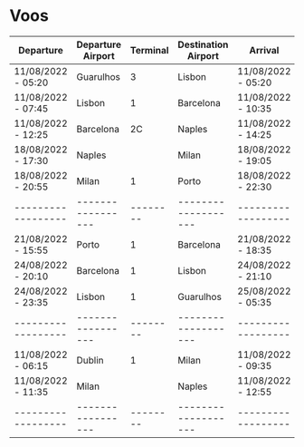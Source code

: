 # Voos

| Departure          | Departure Airport | Terminal | Destination Airport | Arrival            | Flight Number | Flyers    |
| ------------------ | ----------------- | -------- | ------------------- | ------------------ | ------------- | --------- |
| 11/08/2022 - 05:20 | Guarulhos         | 3        | Lisbon              | 11/08/2022 - 05:20 | TP82          | M,T       |
| 11/08/2022 - 07:45 | Lisbon            | 1        | Barcelona           | 11/08/2022 - 10:35 | TP1040        | M,T       |
| 11/08/2022 - 12:25 | Barcelona         | 2C       | Naples              | 11/08/2022 - 14:25 | U24862        | M,T       |
| 18/08/2022 - 17:30 | Naples            |          | Milan               | 18/08/2022 - 19:05 |               | A,E,G,M,T |
| 18/08/2022 - 20:55 | Milan             | 1        | Porto               | 18/08/2022 - 22:30 |               | A,E,G,M,T |
| ------------------ | ----------------- | -------- | ------------------- | ------------------ | ------------- | --------- |
| 21/08/2022 - 15:55 | Porto             | 1        | Barcelona           | 21/08/2022 - 18:35 | FR4546        | G,M,T     |
| 24/08/2022 - 20:10 | Barcelona         | 1        | Lisbon              | 24/08/2022 - 21:10 | TP1045        | M,T     |
| 24/08/2022 - 23:35 | Lisbon            | 1        | Guarulhos           | 25/08/2022 - 05:35 | TP87          | M,T       |
| ------------------ | ----------------- | -------- | ------------------- | ------------------ | ------------- | --------- |
| 11/08/2022 - 06:15 | Dublin            | 1        | Milan               | 11/08/2022 - 09:35 | FR9428        | G         |
| 11/08/2022 - 11:35 | Milan             |          | Naples              | 11/08/2022 - 12:55 | FR4113        | G         |
| ------------------ | ----------------- | -------- | ------------------- | ------------------ | ------------- | --------- |
